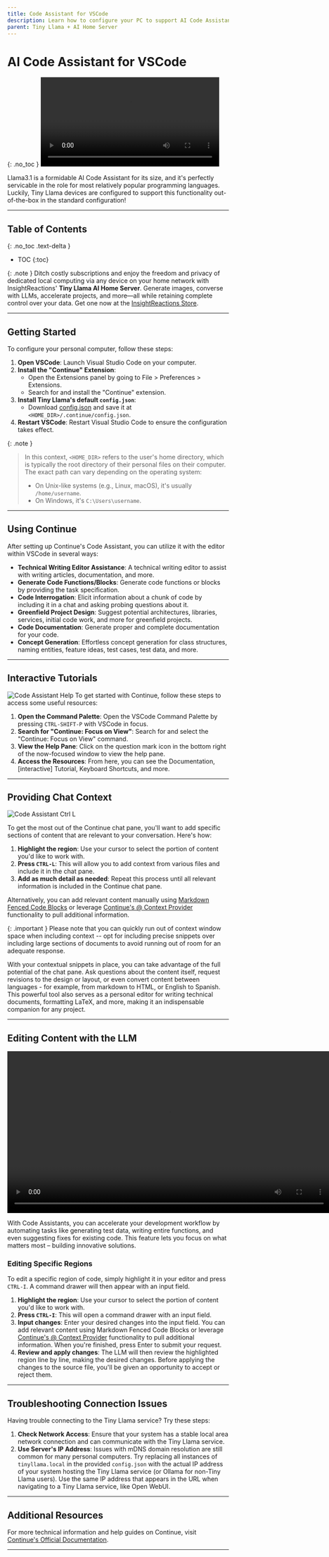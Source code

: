 ```yaml
---
title: Code Assistant for VSCode
description: Learn how to configure your PC to support AI Code Assistant functionality in VSCode via the open-source Continue extension and Tiny Llama.
parent: Tiny Llama + AI Home Server
---
```

# AI Code Assistant for VSCode
{: .no_toc }
<video width="406" controls autoplay loop>
    <source src="code-assistant-intro.mp4" type="video/mp4">
    Your browser does not support the video tag.
</video>

Llama3.1 is a formidable AI Code Assistant for its size, and it's perfectly servicable in the role for most relatively popular programming languages. Luckily, Tiny Llama devices are configured to support this functionality out-of-the-box in the standard configuration!

---

## Table of Contents
{: .no_toc .text-delta }

- TOC
{:toc}

{: .note }
Ditch costly subscriptions and enjoy the freedom and privacy of dedicated local computing via any device on your home network with InsightReactions' **Tiny Llama AI Home Server**. Generate images, converse with LLMs, accelerate projects, and more—all while retaining complete control over your data. Get one now at the [InsightReactions Store](https://insightreactions.com/store).

---

## Getting Started
To configure your personal computer, follow these steps:
1. **Open VSCode**: Launch Visual Studio Code on your computer.
2. **Install the "Continue" Extension**:
   - Open the Extensions panel by going to File > Preferences > Extensions.
   - Search for and install the "Continue" extension.
3. **Install Tiny Llama's default `config.json`**:
   - Download [config.json](config.json) and save it at `<HOME_DIR>/.continue/config.json`.
4. **Restart VSCode**: Restart Visual Studio Code to ensure the configuration takes effect.

{: .note }
> In this context, `<HOME_DIR>` refers to the user's home directory, which is typically the root directory of their personal files on their computer. The exact path can vary depending on the operating system:
> 
> - On Unix-like systems (e.g., Linux, macOS), it's usually `/home/username`.
> - On Windows, it's `C:\Users\username`.

---

## Using Continue
After setting up Continue's Code Assistant, you can utilize it with the editor within VSCode in several ways:

- **Technical Writing Editor Assistance**: A technical writing editor to assist with writing articles, documentation, and more.
- **Generate Code Functions/Blocks**: Generate code functions or blocks by providing the task specification.
- **Code Interrogation**: Elicit information about a chunk of code by including it in a chat and asking probing questions about it.
- **Greenfield Project Design**: Suggest potential architectures, libraries, services, initial code work, and more for greenfield projects.
- **Code Documentation**: Generate proper and complete documentation for your code.
- **Concept Generation**: Effortless concept generation for class structures, naming entities, feature ideas, test cases, test data, and more.

---

## Interactive Tutorials
![Code Assistant Help](code-assistant-help.png)
To get started with Continue, follow these steps to access some useful resources:

1. **Open the Command Palette**: Open the VSCode Command Palette by pressing `CTRL-SHIFT-P` with VSCode in focus.
2. **Search for "Continue: Focus on View"**: Search for and select the "Continue: Focus on View" command.
3. **View the Help Pane**: Click on the question mark icon in the bottom right of the now-focused window to view the help pane.
4. **Access the Resources**: From here, you can see the Documentation, [interactive] Tutorial, Keyboard Shortcuts, and more.

---

## Providing Chat Context
![Code Assistant Ctrl L](code-assistant-ctrl-l.png)

To get the most out of the Continue chat pane, you'll want to add specific sections of content that are relevant to your conversation. Here's how:

1. **Highlight the region**: Use your cursor to select the portion of content you'd like to work with.
2. **Press `CTRL-L`**: This will allow you to add context from various files and include it in the chat pane.
3. **Add as much detail as needed**: Repeat this process until all relevant information is included in the Continue chat pane.

Alternatively, you can add relevant content manually using [Markdown Fenced Code Blocks](https://www.markdownguide.org/extended-syntax/#fenced-code-blocks) or leverage [Continue's @ Context Provider](https://docs.continue.dev/customization/context-providers) functionality to pull additional information.

{: .important }
Please note that you can quickly run out of context window space when including context -- opt for including precise snippets over including large sections of documents to avoid running out of room for an adequate response.

With your contextual snippets in place, you can take advantage of the full potential of the chat pane. Ask questions about the content itself, request revisions to the design or layout, or even convert content between languages - for example, from markdown to HTML, or English to Spanish. This powerful tool also serves as a personal editor for writing technical documents, formatting LaTeX, and more, making it an indispensable companion for any project.

---

## Editing Content with the LLM
<video width="736" controls autoplay loop>
    <source src="code-assistant-edit-mode.mp4" type="video/mp4">
    Your browser does not support the video tag.
</video>

With Code Assistants, you can accelerate your development workflow by automating tasks like generating test data, writing entire functions, and even suggesting fixes for existing code. This feature lets you focus on what matters most – building innovative solutions.

### Editing Specific Regions

To edit a specific region of code, simply highlight it in your editor and press `CTRL-I`. A command drawer will then appear with an input field.

1. **Highlight the region**: Use your cursor to select the portion of content you'd like to work with.
2. **Press `CTRL-I`**: This will open a command drawer with an input field.
3. **Input changes**: Enter your desired changes into the input field. You can add relevant content using Markdown Fenced Code Blocks or leverage [Continue's @ Context Provider](https://docs.continue.dev/customization/context-providers) functionality to pull additional information. When you're finished, press Enter to submit your request.
4. **Review and apply changes**: The LLM will then review the highlighted region line by line, making the desired changes. Before applying the changes to the source file, you'll be given an opportunity to accept or reject them.

---

## Troubleshooting Connection Issues
Having trouble connecting to the Tiny Llama service? Try these steps:

1. **Check Network Access**: Ensure that your system has a stable local area network connection and can communicate with the Tiny Llama service.
2. **Use Server's IP Address**: Issues with mDNS domain resolution are still common for many personal computers. Try replacing all instances of `tinyllama.local` in the provided `config.json` with the actual IP address of your system hosting the Tiny Llama service (or Ollama for non-Tiny Llama users). Use the same IP address that appears in the URL when navigating to a Tiny Llama service, like Open WebUI.

---

## Additional Resources
For more technical information and help guides on Continue, visit [Continue's Official Documentation](https://docs.continue.dev/).

---
